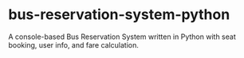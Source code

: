 # bus-reservation-system-python
A console-based Bus Reservation System written in Python with seat booking, user info, and fare calculation.
